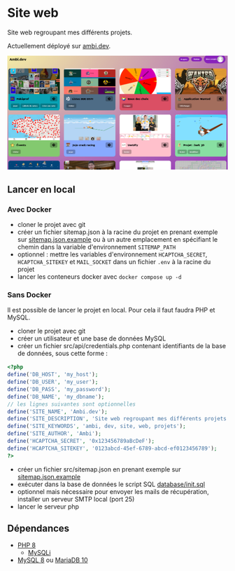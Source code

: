 # Site web

Site web regroupant mes différents projets.

Actuellement déployé sur [ambi.dev](https://ambi.dev).

![Capture d'écran](screenshot.png)


## Lancer en local

### Avec Docker

 - cloner le projet avec git
 - créer un fichier sitemap.json à la racine du projet en prenant exemple sur [sitemap.json.example](sitemap.json.example) ou à un autre emplacement en spécifiant le chemin dans la variable d'environnement `SITEMAP_PATH`
 - optionnel : mettre les variables d'environnement `HCAPTCHA_SECRET`, `HCAPTCHA_SITEKEY` et `MAIL_SOCKET` dans un fichier `.env` à la racine du projet
 - lancer les conteneurs docker avec `docker compose up -d`


### Sans Docker

Il est possible de lancer le projet en local.
Pour cela il faut faudra PHP et MySQL.
 - cloner le projet avec git
 - créer un utilisateur et une base de données MySQL
 - créer un fichier src/api/credentials.php contenant identifiants de la base de données, sous cette forme :
```php
<?php
define('DB_HOST', 'my_host');
define('DB_USER', 'my_user');
define('DB_PASS', 'my_password');
define('DB_NAME', 'my_dbname');
// les lignes suivantes sont optionnelles
define('SITE_NAME', 'Ambi.dev');
define('SITE_DESCRIPTION', 'Site web regroupant mes différents projets.');
define('SITE_KEYWORDS', 'ambi, dev, site, web, projets');
define('SITE_AUTHOR', 'Ambi');
define('HCAPTCHA_SECRET', '0x123456789aBcDeF');
define('HCAPTCHA_SITEKEY', '0123abcd-45ef-6789-abcd-ef0123456789');
?>
```
 - créer un fichier src/sitemap.json en prenant exemple sur [sitemap.json.example](sitemap.json.example)
 - exécuter dans la base de données le script SQL [database/init.sql](database/init.sql)
 - optionnel mais nécessaire pour envoyer les mails de récupération, installer un serveur SMTP local (port 25)
 - lancer le serveur php


## Dépendances

- [PHP 8](https://www.php.net/)
  - [MySQLi](https://www.php.net/manual/en/book.mysqli.php)
- [MySQL 8](https://www.mysql.com/) ou [MariaDB 10](https://mariadb.org/)